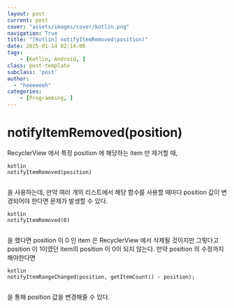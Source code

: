 ```yaml
---
layout: post
current: post
cover: "assets/images/cover/kotlin.png"
navigation: True
title: "[Kotlin] notifyItemRemoved(position)"
date: 2025-01-14 02:14:00
tags:
    - [Kotlin, Android, ]
class: post-template
subclass: 'post'
author: 
  - "hoeeeeeh"
categories:
    - [Programming, ]
---
```


# notifyItemRemoved(position)


RecyclerView 에서 특정 position 에 해당하는 item 만 제거할 때,



```
kotlin
notifyItemRemoved(position)


```



을 사용하는데, 만약 여러 개의 리스트에서 해당 함수를 사용할 때마다 position 값이 변경되어야 한다면 문제가 발생할 수 있다.



```
kotlin
notifyItemRemoved(0)


```



을 했다면 position 이 0 인 item 은 RecyclerView 에서 삭제될 것이지만 그렇다고 position 이 1이였던 item의 position 이 0이 되지 않는다.
만약 position 의 수정까지 해야한다면



```
kotlin
notifyItemRangeChanged(position, getItemCount() - position);


```



을 통해 position 값을 변경해줄 수 있다.

